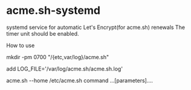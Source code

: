 # acme.sh-systemd
systemd service for automatic Let's Encrypt(for acme.sh) renewals
The timer unit should be enabled.

How to use

mkdir -pm 0700 "/{etc,var/log}/acme.sh"

add LOG_FILE='/var/log/acme.sh/acme.sh.log'

acme.sh --home /etc/acme.sh command ...[parameters]....
